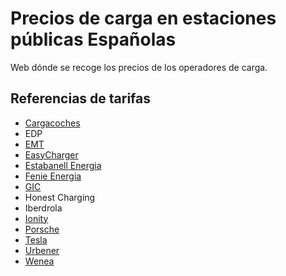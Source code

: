 # Precios de carga en estaciones públicas Españolas

Web dónde se recoge los precios de los operadores de carga.


## Referencias de tarifas
* [Cargacoches](https://www.emtmadrid.es/getattachment/Bloques-EMT/Recarga-electrica/Tarifas/Tarifas-ElectroEMTcorregidas-(1).pdf.aspx)
* EDP
* [EMT](https://www.emtmadrid.es/getattachment/Bloques-EMT/Recarga-electrica/Tarifas/Tarifas-ElectroEMTcorregidas-(1).pdf.aspx)
* [EasyCharger](https://easycharger.es/como-cargar-coche-electrico/)
* [Estabanell Energia](https://www.e-mobilitat.cat/)
* [Fenie Energia](https://www.fenieenergia.es/movilidad-electrica/#aplicacion-de-puntos-de-recarga)
* [GIC](https://www.recargavehiculoselectricos.com/planes-de-recarga-para-coches-electricos)
*  Honest Charging
* Iberdrola
* [Ionity](https://ionity.eu/en/where-and-how.html)
* [Porsche](https://connect-store.porsche.com/de/de/porsche-charging-service--taycan-/p/taycan_charging_EU_v1)
* [Tesla](https://www.tesla.com/es_ES/supercharger)
* [Urbener](https://www.urbener.com/red-e-mobility/)
* [Wenea](https://www.urbener.com/red-e-mobility/)











